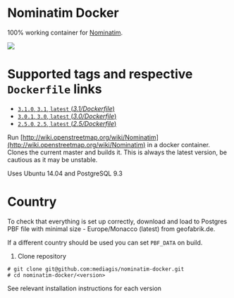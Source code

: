 # Nominatim Docker

100% working container for [Nominatim](https://github.com/openstreetmap/Nominatim).

[![](https://images.microbadger.com/badges/image/mediagis/nominatim.svg)](https://microbadger.com/images/mediagis/nominatim "Get your own image badge on microbadger.com")

# Supported tags and respective `Dockerfile` links #

- [`3.1.0`, `3.1`, `latest`  (*3.1/Dockerfile*)](https://github.com/mediagis/nominatim-docker/tree/master/3.1)
- [`3.0.1`, `3.0`, `latest`  (*3.0/Dockerfile*)](https://github.com/mediagis/nominatim-docker/tree/master/3.0)
- [`2.5.0`, `2.5`, `latest`  (*2.5/Dockerfile*)](https://github.com/mediagis/nominatim-docker/tree/master/2.5)

Run [http://wiki.openstreetmap.org/wiki/Nominatim](http://wiki.openstreetmap.org/wiki/Nominatim) in a docker container. Clones the current master and builds it. This is always the latest version, be cautious as it may be unstable.

Uses Ubuntu 14.04 and PostgreSQL 9.3

# Country
To check that everything is set up correctly, download and load to Postgres PBF file with minimal size - Europe/Monacco (latest) from geofabrik.de.

If a different country should be used you can set `PBF_DATA` on build.

1. Clone repository

  ```
  # git clone git@github.com:mediagis/nominatim-docker.git
  # cd nominatim-docker/<version>
  ```
See relevant installation instructions for each version
